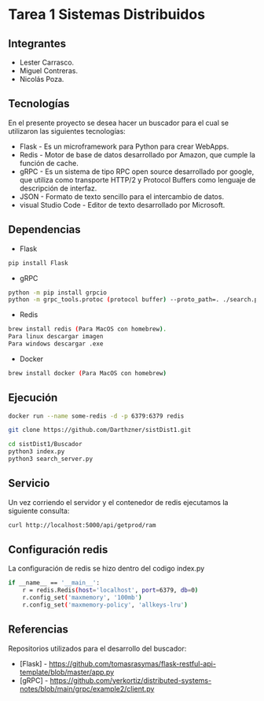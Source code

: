 # Tarea 1 Sistemas Distribuidos

## Integrantes
- Lester Carrasco.
- Miguel Contreras.
- Nicolás Poza.

## Tecnologías 
En el presente proyecto se desea hacer un buscador para el cual se utilizaron las siguientes tecnologías: 

- Flask - Es un microframework para Python para crear WebApps.
- Redis - Motor de base de datos desarrollado por Amazon, que cumple la función de cache.
- gRPC - Es un sistema de tipo RPC open source desarrollado por google, que utiliza como transporte HTTP/2 y Protocol Buffers como lenguaje de descripción de interfaz.
- JSON - Formato de texto sencillo para el intercambio de datos. 
- visual Studio Code - Editor de texto desarrollado por Microsoft. 

## Dependencias
- Flask 
```sh
pip install Flask
```
- gRPC
```sh
python -m pip install grpcio
python -m grpc_tools.protoc (protocol buffer) --proto_path=. ./search.proto --python_out=. --grpc_python_out=.
```
- Redis 
```sh
brew install redis (Para MacOS con homebrew).
Para linux descargar imagen
Para windows descargar .exe 
```
- Docker 
```sh
brew install docker (Para MacOS con homebrew)
```
## Ejecución
```sh
docker run --name some-redis -d -p 6379:6379 redis
```
```sh
git clone https://github.com/Darthzner/sistDist1.git
```
```sh
cd sistDist1/Buscador
python3 index.py 
python3 search_server.py
```
## Servicio
Un vez corriendo el servidor y el contenedor de redis ejecutamos la siguiente consulta:
```sh
curl http://localhost:5000/api/getprod/ram
```
## Configuración redis 
La configuración de redis se hizo dentro del codigo index.py
```sh
if __name__ == '__main__':
    r = redis.Redis(host='localhost', port=6379, db=0)
    r.config_set('maxmemory', '100mb')
    r.config_set('maxmemory-policy', 'allkeys-lru')
```
## Referencias
Repositorios utilizados para el desarrollo del buscador:
- [Flask] - https://github.com/tomasrasymas/flask-restful-api-template/blob/master/app.py
- [gRPC] - https://github.com/yerkortiz/distributed-systems-notes/blob/main/grpc/example2/client.py
